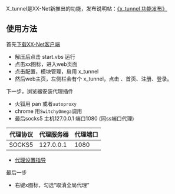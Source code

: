 X_tunnel是XX-Net新推出的功能，发布说明帖：[《x_tunnel 功能发布》](https://github.com/XX-net/XX-Net/issues/1977)

## 使用方法

首先[下载XX-Net客户端](https://github.com/XX-net/XX-Net/blob/master/code/default/download.md)    
* 解压后点击 start.vbs 运行    
* 点击xx图标，进入web页面    
* 点击配置，模块管理，启用 x_tunnel    
* 然后web主页，左侧栏会有个 x_tunnel，点击 、首页、注册、登录。    

下一步，浏览器安装代理插件    
* 火狐用 pan 或者`autoproxy`
* chrome 用`SwitchyOmega`调用    
* 最后socks5 主机127.0.0.1 端口1080 (同ss端口代理)    

| 代理协议 | 代理服务器 | 代理端口 |
|----------|------------|----------|
| SOCKS5   | 127.0.0.1  | 1080     |
* [代理设置指导](https://github.com/XX-net/XX-Net/wiki/%E8%AE%BE%E7%BD%AE%E4%BB%A3%E7%90%86)    

最后一步
* 右键x图标，勾选“取消全局代理”    